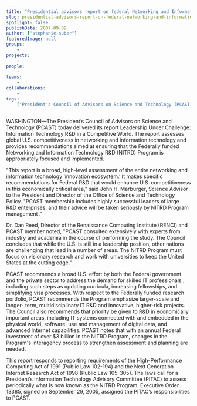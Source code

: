 ```yaml
---
title: "Presidential advisors report on federal Networking and Information Technology R&D Program"
slug: presidential-advisors-report-on-federal-networking-and-information-technology-rd-program
spotlight: false
publishDate: 2007-09-09
author: ["stephanie-suber"]
featuredImage: null
groups:
    - 
projects:
    - 
people:
    - 
teams: 
    - 
collaborations:
    - 
tags:
    ["President's Council of Advisors on Science and Technology (PCAST)"]
---
```

WASHINGTON—The President’s Council of Advisors on Science and Technology (PCAST) today delivered its report Leadership Under Challenge: Information Technology R&amp;D in a Competitive World. The report assesses global U.S. competitiveness in networking and information technology and provides recommendations aimed at ensuring that the Federally funded Networking and Information Technology R&amp;D (NITRD) Program is appropriately focused and implemented.<!--more-->

"This report is a broad, high-level assessment of the entire networking and information technology ‘innovation ecosystem.’ It makes specific recommendations for Federal R&amp;D that would enhance U.S. competitiveness in this economically critical area," said John H. Marburger, Science Advisor to the President and Director of the Office of Science and Technology Policy. "PCAST membership includes highly successful leaders of large R&amp;D enterprises, and their advice will be taken seriously by NITRD Program management ."

Dr. Dan Reed, Director of the Renaissance Computing Institute (RENCI) and PCAST member noted, "PCAST consulted extensively with experts from industry and academia in the course of performing the study. The Council concludes that while the U.S. is still in a leadership position, other nations are challenging that lead in a number of areas. The NITRD Program must focus on visionary research and work with universities to keep the United States at the cutting edge."

PCAST recommends a broad U.S. effort by both the Federal government and the private sector to address the demand for skilled IT professionals , including such steps as updating curricula, increasing fellowships, and simplifying visa processes. With respect to the Federally funded research portfolio, PCAST recommends the Program emphasize larger-scale and longer- term, multidisciplinary IT R&amp;D and innovative, higher-risk projects. The Council also recommends that priority be given to R&amp;D in economically important areas, including IT systems connected with and embedded in the physical world, software, use and management of digital data, and  advanced Internet capabilities. PCAST notes that with an annual Federal investment of over $3 billion in the NITRD Program, changes in the Program's interagency process to strengthen assessment and planning are needed.

This report responds to reporting requirements of the High-Performance Computing Act of 1991 (Public Law 102-194) and the Next Generation Internet Research Act of 1998 (Public Law 105-305). The laws call for a President’s Information Technology Advisory Committee (PITAC) to assess periodically what is now known as the NITRD Program. Executive Order 13385, signed on September 29, 2005, assigned the PITAC’s responsibilities to PCAST.
